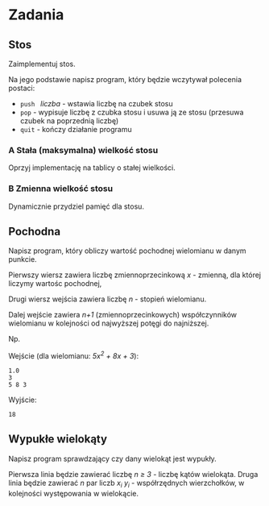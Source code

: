 # Zadania

## Stos
Zaimplementuj stos.

Na jego podstawie napisz program, który będzie wczytywał polecenia postaci:

- `push ` *liczba* - wstawia liczbę na czubek stosu
- `pop` - wypisuje liczbę z czubka stosu i usuwa ją ze stosu (przesuwa czubek na poprzednią liczbę)
- `quit` - kończy działanie programu

### A Stała (maksymalna) wielkość stosu
Oprzyj implementację na tablicy o stałej wielkości.
### B Zmienna wielkość stosu
Dynamicznie przydziel pamięć dla stosu.


## Pochodna
Napisz program, który obliczy wartość pochodnej wielomianu w danym punkcie.

Pierwszy wiersz zawiera liczbę zmiennoprzecinkową *x* - zmienną, dla której liczymy wartośc pochodnej,

Drugi wiersz wejścia zawiera liczbę *n* - stopień wielomianu.

Dalej wejście zawiera *n+1* (zmiennoprzecinkowych) współczynników wielomianu w kolejności od najwyższej potęgi do najniższej.

Np.

Wejście (dla wielomianu: *5x<sup>2</sup> + 8x + 3*):
```
1.0
3
5 8 3
```

Wyjście:
```
18
```


## Wypukłe wielokąty
Napisz program sprawdzający czy dany wielokąt jest wypukły.

Pierwsza linia będzie zawierać liczbę *n ≥ 3* - liczbę kątów wielokąta.
Druga linia będzie zawierać *n* par liczb *x<sub>i</sub> y<sub>i</sub>* - współrzędnych wierzchołków, w kolejności występowania w wielokącie.
